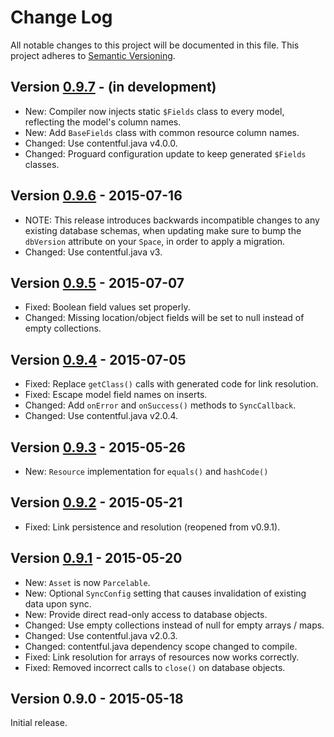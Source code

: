# Change Log
All notable changes to this project will be documented in this file.
This project adheres to [Semantic Versioning](http://semver.org/).

## Version [0.9.7][unreleased] - (in development)
- New: Compiler now injects static `$Fields` class to every model, reflecting the model's column names.
- New: Add `BaseFields` class with common resource column names.
- Changed: Use contentful.java v4.0.0.
- Changed: Proguard configuration update to keep generated `$Fields` classes.

## Version [0.9.6] - 2015-07-16
- NOTE: This release introduces backwards incompatible changes to any existing database schemas, when updating make sure to bump the `dbVersion` attribute on your `Space`, in order to apply a migration. 
- Changed: Use contentful.java v3.

## Version [0.9.5] - 2015-07-07
- Fixed: Boolean field values set properly.
- Changed: Missing location/object fields will be set to null instead of empty collections.

## Version [0.9.4] - 2015-07-05
- Fixed: Replace `getClass()` calls with generated code for link resolution.
- Fixed: Escape model field names on inserts.
- Changed: Add `onError` and `onSuccess()` methods to `SyncCallback`.
- Changed: Use contentful.java v2.0.4.

## Version [0.9.3] - 2015-05-26
- New: `Resource` implementation for `equals()` and `hashCode()`

## Version [0.9.2] - 2015-05-21
- Fixed: Link persistence and resolution (reopened from v0.9.1).

## Version [0.9.1] - 2015-05-20
- New: `Asset` is now `Parcelable`.
- New: Optional `SyncConfig` setting that causes invalidation of existing data upon sync.
- New: Provide direct read-only access to database objects.
- Changed: Use empty collections instead of null for empty arrays / maps.
- Changed: Use contentful.java v2.0.3.
- Changed: contentful.java dependency scope changed to compile.
- Fixed: Link resolution for arrays of resources now works correctly.
- Fixed: Removed incorrect calls to `close()` on database objects.

## Version 0.9.0 - 2015-05-18
Initial release.
 
[unreleased]: https://github.com/contentful/vault/compare/vault-parent-0.9.6...HEAD
[0.9.6]: https://github.com/contentful/vault/compare/vault-parent-0.9.5...vault-parent-0.9.6
[0.9.5]: https://github.com/contentful/vault/compare/vault-parent-0.9.4...vault-parent-0.9.5
[0.9.4]: https://github.com/contentful/vault/compare/vault-parent-0.9.3...vault-parent-0.9.4
[0.9.3]: https://github.com/contentful/vault/compare/v0.9.2...vault-parent-0.9.3
[0.9.2]: https://github.com/contentful/vault/compare/v0.9.1...v0.9.2
[0.9.1]: https://github.com/contentful/vault/compare/v0.9.0...v0.9.1
